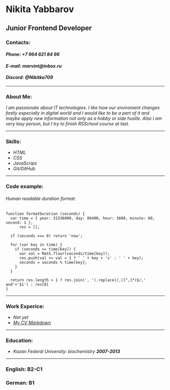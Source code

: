 # **Nikita Yabbarov**
## Junior Frontend Developer
### Contacts:
#### _**Phone:** +7 964 621 84 96_
#### _**E-mail:** marvint@inbox.ru_
#### _**Discord:** @Nikitka709_

***

### About Me:
_I am passionate about IT technologies. I like how our enviroment changes fastly especially in digital world and I would like to be a part of it and maybe apply new information not only as a hobby or side hustle. Also I am very lasy person, but I try to finish RSSchool course at last._

***

### Skills:
* _HTML_
* _CSS_
* _JavaScrips_
* _Git/GitHub_

***

### Сode example:
###### Human readable duration format:
```
function formatDuration (seconds) {
  var time = { year: 31536000, day: 86400, hour: 3600, minute: 60, second: 1 },
      res = [];

  if (seconds === 0) return 'now';
  
  for (var key in time) {
    if (seconds >= time[key]) {
      var val = Math.floor(seconds/time[key]);
      res.push(val += val > 1 ? ' ' + key + 's' : ' ' + key);
      seconds = seconds % time[key];
    }
  }
 
  return res.length > 1 ? res.join(', ').replace(/,([^,]*)$/,' and'+'$1') : res[0]
}
```
***

### Work Experice:
* _Not yet_
* _[My CV Markdown](https://Nikitka709.github.io/rsschool-cv/cv)_

***

### Education:

* _Kazan  Federal University: biochemistry **2007-2013**_

***

### English: B2-C1
### German: B1
